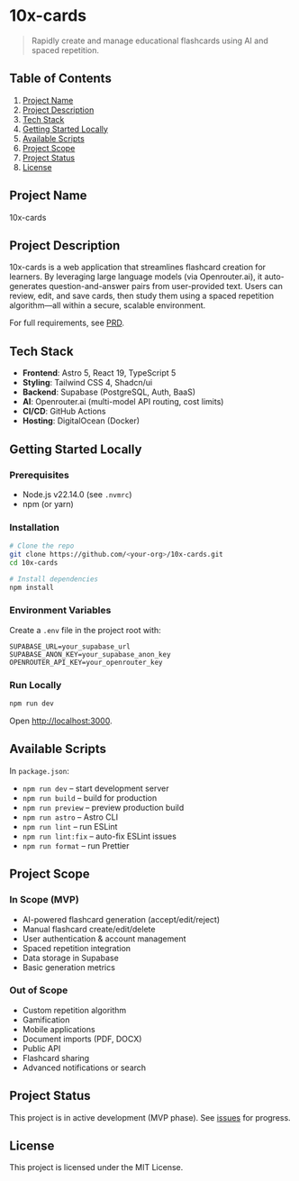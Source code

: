 # 10x-cards

> Rapidly create and manage educational flashcards using AI and spaced repetition.

## Table of Contents
1. [Project Name](#project-name)  
2. [Project Description](#project-description)  
3. [Tech Stack](#tech-stack)  
4. [Getting Started Locally](#getting-started-locally)  
5. [Available Scripts](#available-scripts)  
6. [Project Scope](#project-scope)  
7. [Project Status](#project-status)  
8. [License](#license)  

## Project Name
10x-cards

## Project Description
10x-cards is a web application that streamlines flashcard creation for learners. By leveraging large language models (via Openrouter.ai), it auto-generates question-and-answer pairs from user-provided text. Users can review, edit, and save cards, then study them using a spaced repetition algorithm—all within a secure, scalable environment.

For full requirements, see [PRD](.ai/prd.md).

## Tech Stack
- **Frontend**: Astro 5, React 19, TypeScript 5  
- **Styling**: Tailwind CSS 4, Shadcn/ui  
- **Backend**: Supabase (PostgreSQL, Auth, BaaS)  
- **AI**: Openrouter.ai (multi-model API routing, cost limits)  
- **CI/CD**: GitHub Actions  
- **Hosting**: DigitalOcean (Docker)

## Getting Started Locally

### Prerequisites
- Node.js v22.14.0 (see `.nvmrc`)  
- npm (or yarn)

### Installation
```bash
# Clone the repo
git clone https://github.com/<your-org>/10x-cards.git
cd 10x-cards

# Install dependencies
npm install
```

### Environment Variables
Create a `.env` file in the project root with:
```env
SUPABASE_URL=your_supabase_url
SUPABASE_ANON_KEY=your_supabase_anon_key
OPENROUTER_API_KEY=your_openrouter_key
```

### Run Locally
```bash
npm run dev
```
Open [http://localhost:3000](http://localhost:3000).

## Available Scripts
In `package.json`:
- `npm run dev`       – start development server  
- `npm run build`     – build for production  
- `npm run preview`   – preview production build  
- `npm run astro`     – Astro CLI  
- `npm run lint`      – run ESLint  
- `npm run lint:fix`  – auto-fix ESLint issues  
- `npm run format`    – run Prettier

## Project Scope

### In Scope (MVP)
- AI-powered flashcard generation (accept/edit/reject)  
- Manual flashcard create/edit/delete  
- User authentication & account management  
- Spaced repetition integration  
- Data storage in Supabase  
- Basic generation metrics

### Out of Scope
- Custom repetition algorithm  
- Gamification  
- Mobile applications  
- Document imports (PDF, DOCX)  
- Public API  
- Flashcard sharing  
- Advanced notifications or search

## Project Status
This project is in active development (MVP phase). See [issues](https://github.com/matkarny/10xDevs-project) for progress.

## License
This project is licensed under the MIT License.